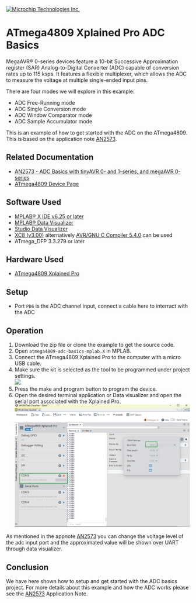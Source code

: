 <!-- Please do not change this logo with link -->

<a target="_blank" href="https://www.microchip.com/" id="top-of-page">
   <picture>
      <source media="(prefers-color-scheme: light)" srcset="images/mchp_logo_light.png" width="350">
      <source media="(prefers-color-scheme: dark)" srcset="images/mchp_logo_dark.png" width="350">
      <img alt="Microchip Technologies Inc." src="https://www.microchip.com/content/experience-fragments/mchp/en_us/site/header/master/_jcr_content/root/responsivegrid/header/logo.coreimg.100.300.png/1605828081463/microchip.png">
   </picture>
</a>

# ATmega4809 Xplained Pro ADC Basics

MegaAVR® 0-series devices feature a 10-bit Successive Approximation register (SAR) Analog-to-Digital Converter (ADC) capable of conversion rates up to 115 ksps. It features a flexible multiplexer, which allows the ADC to measure the voltage at multiple single-ended input pins.

There are four modes we will explore in this example:
*  ADC Free-Running mode
*  ADC Single Conversion mode
*  ADC Window Comparator mode
*  ADC Sample Accumulator mode

This is an example of how to get started with the ADC on the ATmega4809. This is based on the application note [AN2573](https://www.microchip.com/en-us/application-notes/an2573).

## Related Documentation

- [AN2573 - ADC Basics with tinyAVR 0- and 1-series, and megaAVR 0-series](https://www.microchip.com/en-us/application-notes/an2573)
- [ATmega4809 Device Page](https://www.microchip.com/wwwproducts/en/ATMEGA4809)

## Software Used

- [MPLAB® X IDE v6.25 or later](https://www.microchip.com/mplab/mplab-x-ide)
- [MPLAB® Data Visualizer](https://gallery.microchip.com/packages/MPLAB-Data-Visualizer-Standalone(Windows)/)
- [Studio Data Visualizer](https://www.microchip.com/mplab/avr-support/data-visualizer)
- [XC8 (v3.00)](https://www.microchip.com/mplab/compilers) alternatively [AVR/GNU C Compiler 5.4.0](https://www.microchip.com/mplab/avr-support/avr-and-arm-toolchains-c-compilers) can be used
- ATmega_DFP 3.3.279 or later

## Hardware Used

- [ATmega4809 Xplained Pro](https://www.microchip.com/developmenttools/ProductDetails/ATMEGA4809-XPRO)

## Setup

* Port `PD6` is the ADC channel input, connect a cable here to interract with the ADC

## Operation

1. Download the zip file or clone the example to get the source code.
2. Open `atmega4809-adc-basics-mplab.X` in MPLAB.
3. Connect the ATmega4809 Xplained Pro to the computer with a micro USB cable.
4. Make sure the kit is selected as the tool to be programmed under project settings.
  <br><img src="images/atmega4809_xplained_pro.png" width="600">
5. Press the make and program button to program the device.
6. Open the desired terminal application or Data visualizer and open the serial port associated with the Xplained Pro.
  <br><img src="images/data_visualizer.png" width="600">

As mentioned in the appnote [AN2573](https://www.microchip.com/en-us/application-notes/an2573) you can change the voltage level of the adc input port and the approximated value will be shown over UART through data visualizer.

## Conclusion

We have here shown how to setup and get started with the ADC basics project. For more details about this example and how the ADC works please see the [AN2573](https://www.microchip.com/en-us/application-notes/an2573) Application Note.